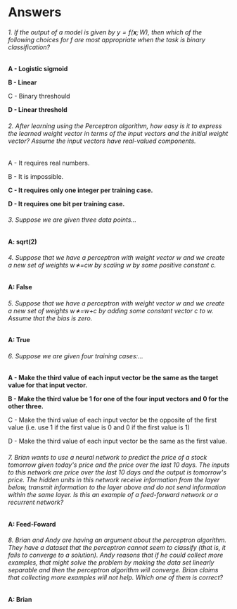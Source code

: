 # Answers

###### 1. If the output of a model is given by $y=f(\mathbf{x};W)$, then which of the following choices for $f$ are most appropriate when the task is binary classification?

**A - Logistic sigmoid**

**B - Linear**

C - Binary threshould

**D - Linear threshold**


###### 2. After learning using the Perceptron algorithm, how easy is it to express the learned weight vector in terms of the input vectors and the initial weight vector? Assume the input vectors have real-valued components.


A - It requires real numbers.

B - It is impossible.

**C - It requires only one integer per training case.**

**D - It requires one bit per training case.**


###### 3. Suppose we are given three data points...

**A: sqrt(2)**

###### 4. Suppose that we have a perceptron with weight vector w and we create a new set of weights w∗=cw by scaling w by some positive constant c. 

**A: False**

###### 5. Suppose that we have a perceptron with weight vector w and we create a new set of weights w∗=w+c by adding some constant vector c to w. Assume that the bias is zero.

**A: True**

###### 6. Suppose we are given four training cases:...

**A - Make the third value of each input vector be the same as the target value for that input vector.** 

**B - Make the third value be 1 for one of the four input vectors and 0 for the other three.**

C - Make the third value of each input vector be the opposite of the first value (i.e. use 1 if the first value is 0 and 0 if the first value is 1)

D - Make the third value of each input vector be the same as the first value.


###### 7. Brian wants to use a neural network to predict the price of a stock tomorrow given today's price and the price over the last 10 days. The inputs to this network are price over the last 10 days and the output is tomorrow's price. The hidden units in this network receive information from the layer below, transmit information to the layer above and do not send information within the same layer. Is this an example of a feed-forward network or a recurrent network?

**A: Feed-Foward**

###### 8. Brian and Andy are having an argument about the perceptron algorithm. They have a dataset that the perceptron cannot seem to classify (that is, it fails to converge to a solution). Andy reasons that if he could collect more examples, that might solve the problem by making the data set linearly separable and then the perceptron algorithm will converge. Brian claims that collecting more examples will not help. Which one of them is correct?

**A: Brian**
